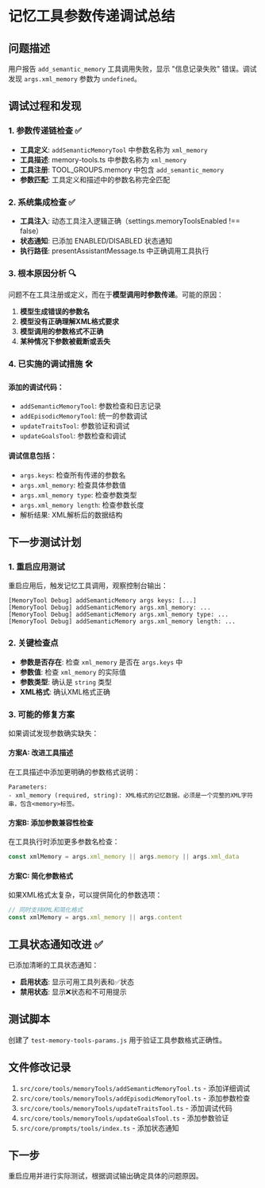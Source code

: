 # 记忆工具参数传递调试总结

## 问题描述

用户报告 `add_semantic_memory` 工具调用失败，显示 "信息记录失败" 错误。调试发现 `args.xml_memory` 参数为 `undefined`。

## 调试过程和发现

### 1. 参数传递链检查 ✅

- **工具定义**: `addSemanticMemoryTool` 中参数名称为 `xml_memory`
- **工具描述**: memory-tools.ts 中参数名称为 `xml_memory`
- **工具注册**: TOOL_GROUPS.memory 中包含 `add_semantic_memory`
- **参数匹配**: 工具定义和描述中的参数名称完全匹配

### 2. 系统集成检查 ✅

- **工具注入**: 动态工具注入逻辑正确（settings.memoryToolsEnabled !== false）
- **状态通知**: 已添加 ENABLED/DISABLED 状态通知
- **执行路径**: presentAssistantMessage.ts 中正确调用工具执行

### 3. 根本原因分析 🔍

问题不在工具注册或定义，而在于**模型调用时参数传递**。可能的原因：

1. **模型生成错误的参数名**
2. **模型没有正确理解XML格式要求**
3. **模型调用的参数格式不正确**
4. **某种情况下参数被截断或丢失**

### 4. 已实施的调试措施 🛠️

#### 添加的调试代码：

- `addSemanticMemoryTool`: 参数检查和日志记录
- `addEpisodicMemoryTool`: 统一的参数调试
- `updateTraitsTool`: 参数验证和调试
- `updateGoalsTool`: 参数检查和调试

#### 调试信息包括：

- `args.keys`: 检查所有传递的参数名
- `args.xml_memory`: 检查具体参数值
- `args.xml_memory type`: 检查参数类型
- `args.xml_memory length`: 检查参数长度
- 解析结果: XML解析后的数据结构

## 下一步测试计划

### 1. 重启应用测试

重启应用后，触发记忆工具调用，观察控制台输出：

```
[MemoryTool Debug] addSemanticMemory args keys: [...]
[MemoryTool Debug] addSemanticMemory args.xml_memory: ...
[MemoryTool Debug] addSemanticMemory args.xml_memory type: ...
[MemoryTool Debug] addSemanticMemory args.xml_memory length: ...
```

### 2. 关键检查点

- **参数是否存在**: 检查 `xml_memory` 是否在 `args.keys` 中
- **参数值**: 检查 `xml_memory` 的实际值
- **参数类型**: 确认是 `string` 类型
- **XML格式**: 确认XML格式正确

### 3. 可能的修复方案

如果调试发现参数确实缺失：

#### 方案A: 改进工具描述

在工具描述中添加更明确的参数格式说明：

```
Parameters:
- xml_memory (required, string): XML格式的记忆数据。必须是一个完整的XML字符串，包含<memory>标签。
```

#### 方案B: 添加参数兼容性检查

在工具执行时添加更多参数名检查：

```typescript
const xmlMemory = args.xml_memory || args.memory || args.xml_data
```

#### 方案C: 简化参数格式

如果XML格式太复杂，可以提供简化的参数选项：

```typescript
// 同时支持XML和简化格式
const xmlMemory = args.xml_memory || args.content
```

## 工具状态通知改进 ✅

已添加清晰的工具状态通知：

- **启用状态**: 显示可用工具列表和✅状态
- **禁用状态**: 显示❌状态和不可用提示

## 测试脚本

创建了 `test-memory-tools-params.js` 用于验证工具参数格式正确性。

## 文件修改记录

1. `src/core/tools/memoryTools/addSemanticMemoryTool.ts` - 添加详细调试
2. `src/core/tools/memoryTools/addEpisodicMemoryTool.ts` - 添加参数检查
3. `src/core/tools/memoryTools/updateTraitsTool.ts` - 添加调试代码
4. `src/core/tools/memoryTools/updateGoalsTool.ts` - 添加参数验证
5. `src/core/prompts/tools/index.ts` - 添加状态通知

## 下一步

重启应用并进行实际测试，根据调试输出确定具体的问题原因。
